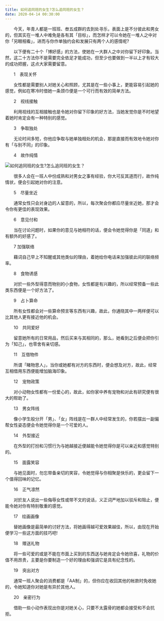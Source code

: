 ```yaml
---
title: 如何追同班的女生?怎么追同班的女生？
date: 2020-04-14 00:30:00
---
```




　　今天，年青人都是一班班、叁五成群的去到处寻乐，表面上是不分彼此和男女的，但其实在一堆人中难免是各有其「目标」，而怎样才可以令她在一堆人之中对你「另眼相看」，进而与你作单独约会和发展只有两个人的感情呢?

　　以下便有二十个「博好感」的方法，使她在一大群人之中对你留下好印象。当然，这二十方法你不是需要完全依足才能成功，但至少也要做到一半以上才有较大的成功把握，这点大家需要留意。

　　1　表现关怀

　　女性都是需要别人对她关心和照顾，尤其是在一些小事上，更能容易引起她的感觉，例如在寒冷时借她一条颈巾便是一个可行而有效的简单方法。

　　2　视线接触

　　利用视线的互相接触也是令她对你留下印象的好方法，当她发觉你是不时地望着她时肯定会有一种特别的感觉。

　　3　争取独处

　　无论时间多短，你他应争取与她单独相处的机会，那是直接而有效地令她对你有「与别不同」的印象。

　　4　故作纯情

![如何追同班的女生?怎么追同班的女生？](/img/8f7befa52c8d8a7a3f7d4b44567b46b2.jpg)

　　很多人会在一班人中份成熟和对男女之事有经验，你大可反其道而行，故作纯情状，便会引起她对你的注意。

　　5　尽量坐近

　　通常女性只会对身边的人留意的，所以，每次聚会你都应尽量坐近她，那才会令你有更佳的表现效果。

　　6　意见付和

　　当在讨论问题时，如果你的意见与她相符的话，便会令她觉得你是「同道」和有额外的好感了。

　　7 加强联络

　　藉词自己早上不知醒或其他类似的理由，着她给你电话来加强彼此间的联络频率。

　　8　食物诱感

　　对於一些外型得意而物别的小食物，女性都是有兴趣的，所以经常预备一些此类东西便是一个好方法了。

　　9　占卜算命

　　所有女性都会对一些算命预言等东西有兴趣，故此，你通晓其中一两样便可以比其他人更有接近他的机会。

　　10　共同爱好

　　留意她所有的日常用品，然后买来与其相同的，那么，她看到之后便会把你引为「知己」，也零舍有亲切感。

　　11　互借物件

　　所谓「睹物思人」，当你或她都有对方的东西时，便会想及对方，故此，经常互相借用东西便能增加脑海印象。

　　12　宠物政策

　　对小动物女性都有一份爱心的，故此，如你家中养有宠物和对此有研究便有很大的帮助了。

　　13　男女阵线

　　像小学生般分开「男」、「女」阵线是在一群人中经常发生的，你若摆出一副偏帮女性姿态便会令她觉得你是一个可爱的人。

　　14　外型接近

　　在外型的打扮和习惯行为与她越接近便越能令她觉得你是可以亲近和感觉特别的。

　　15　面露笑容

　　与她见面时，勿忘带备亲切的笑容，令她觉得与你相聚是快乐的，更会留下一个值得回味的记忆。

　　16　正气凛然

　　对於友人说出一些侮辱女性或带不文的说话，义正词严地加以驳斥和阻止，便能令她对你有特别敬重的感觉。

　　17　绘画画像

　　替她画像是最简单的讨好方法，将她画得越可爱效果越佳，所以，由现在开始便学习一些这方面的技巧吧!

　　18　赠送礼物

　　将一些可爱的或是不能在市面上买到的东西送与她肯定会令她欣喜，礼物的价值不用昂贵，主要是你要制造一个好的理由和强调它是具有纪念性的。

　　19　突出对方

　　通常一班人聚会的消费都是「AA制」的，但你应在收回其他的帐款时免收她的，令她知道你对她是有异於其他人。

　　20　亲密行为

　　借助一些小动作表现出你是对她关心，只要不太露骨的她都会接受和不会抗拒。